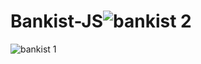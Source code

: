 # Bankist-JS![bankist 2](https://github.com/Parikshith-G/Bankist-JS/assets/114581504/117375a0-d7c3-4bc2-b3b8-8a3cca0cf923)
![bankist 1](https://github.com/Parikshith-G/Bankist-JS/assets/114581504/dcc3f4ed-e3c2-4344-b801-44e91fd6aca7)
